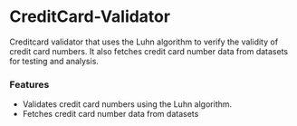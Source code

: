 # CreditCard-Validator
 
Creditcard validator that uses the Luhn algorithm to verify the validity of credit card numbers. It also fetches credit card number data from datasets for testing and analysis.

### Features
- Validates credit card numbers using the Luhn algorithm.
- Fetches credit card number data from datasets